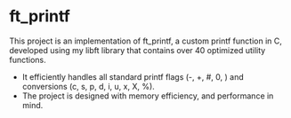 # ft_printf #
This project is an implementation of ft_printf, a custom printf function in C, developed using my libft library that contains over 40 optimized utility functions.
- It efficiently handles all standard printf flags (-, +, #, 0, ) and conversions (c, s, p, d, i, u, x, X, %).
- The project is designed with memory efficiency, and performance in mind.
